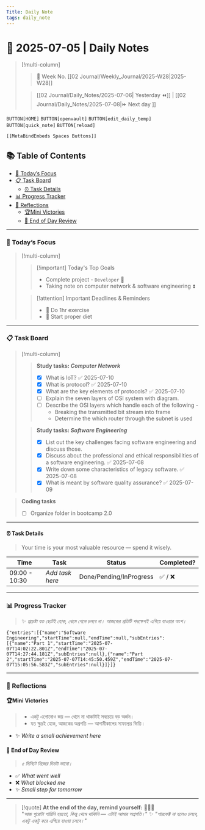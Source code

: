 ```yaml
---
Title: Daily Note
tags: daily_note
---
```


# 🌼 **2025-07-05** | Daily Notes

> [!multi-column]
> 
>> 📅 Week No. [[02 Journal/Weekly_Journal/2025-W28|2025-W28]]
>
>> [[02 Journal/Daily_Notes/2025-07-06| Yesterday ⏪]] |  [[02 Journal/Daily_Notes/2025-07-08|⏩ Next day ]]

`BUTTON[HOME]` `BUTTON[openvault]` `BUTTON[edit_daily_temp]` `BUTTON[quick_note]` `BUTTON[reload]`
 ```meta-bind-embed
 [[MetaBindEmbeds Spaces Buttons]]
 ```

## 📚 Table of Contents

- [🔔 Today’s Focus](#%F0%9F%94%94%20Today%E2%80%99s%20Focus)
- [📋 Task Board](#%F0%9F%93%8B%20Task%20Board)
	- [⏰ Task Details](#%E2%8F%B0%20Task%20Details)
- [📊 Progress Tracker](#%F0%9F%93%8A%20Progress%20Tracker)
- [🌟 Reflections](#%F0%9F%8C%9F%20Reflections)
	- [🏆Mini Victories](#%F0%9F%8F%86Mini%20Victories)
	- [🧠 End of Day Review](#%F0%9F%A7%A0%20End%20of%20Day%20Review)


---

### 🔔 Today’s Focus

>[!multi-column]
>
>>[!important] Today's Top Goals
>> - Complete project - `Developer` 🔺 
>> - Taking note on computer network & software engineering ⏫ 
>
>>[!attention] Important Deadlines & Reminders
>> - 💪 Do 1hr exercise
>> - 🌿 Start proper diet

---

### 📋 Task Board

> [!multi-column]
>
> > **Study tasks: _Computer Network_**
> > - [x] What is IoT? ✅ 2025-07-10
> > - [x] What is protocol? ✅ 2025-07-10
> > - [x] What are the key elements of protocols? ✅ 2025-07-10
> > - [ ] Explain the seven layers of OSI system with diagram.
> > - [ ] Describe the OSI layers which handle each of the following -
> > 	- Breaking the transmitted bit stream into frame  
> > 	- Determine the which router through the subnet is used
>
> > **Study tasks: _Software Engineering_**  
> > - [x] List out the key challenges facing software engineering and discuss those.
> > - [x] Discuss about the professional and ethical responsibilities of a software engineering. ✅ 2025-07-08
> > - [x] Write down some characteristics of legacy software. ✅ 2025-07-08
> > - [x] What is meant by software quality assurance? ✅ 2025-07-09

> **Coding tasks** 
> - [ ] Organize folder in bootcamp 2.0

---

#### ⏰ Task Details

> Your time is your most valuable resource — spend it wisely.

| Time          | Task            | Status                  | Completed? |
| ------------- | --------------- | ----------------------- | ---------- |
| 09:00 - 10:30 | _Add task here_ | Done/Pending/InProgress | ✅ / ❌      |

---

### 📊 Progress Tracker

> ✨ _প্রচেষ্টা যত ছোটই হোক, থেমে গেলে চলবে না। আজকের প্রতিটি পদক্ষেপই এগিয়ে যাওয়ার অংশ।_

```timekeep
{"entries":[{"name":"Software Engineering","startTime":null,"endTime":null,"subEntries":[{"name":"Part 1","startTime":"2025-07-07T14:02:22.801Z","endTime":"2025-07-07T14:27:44.181Z","subEntries":null},{"name":"Part 2","startTime":"2025-07-07T14:45:50.459Z","endTime":"2025-07-07T15:05:56.583Z","subEntries":null}]}]}
```

---

### 🌟 Reflections 

#### 🏆Mini Victories

> - একটু এগোনোও জয় — থেমে না থাকাটাই সবচেয়ে বড় অর্জন।
> - যত ক্ষুদ্রই হোক, আজকের অগ্রগতি — আগামীকালের সাফল্যের ভিত্তি।

- ✨ _Write a small achievement here_    

#### 🧠 End of Day Review

> _৫ মিনিটে নিজের দিনটা ভাবো।_

- ✅ _What went well_
- ❌ _What blocked me_    
- ✨ _Small step for tomorrow_

---

> [!quote] **At the end of the day, remind yourself:** 📌📌📌  
> "_আজ পুরোটা পারিনি হয়তো, কিন্তু থেমে থাকিনি — এটাই আমার অগ্রগতি।_"
> ✨ _"পারফেক্ট না হলেও চলবে, একটু একটু করে এগিয়ে যাওয়া চলবে।"_